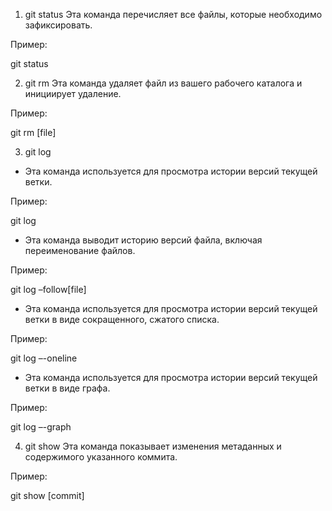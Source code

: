 1. git status
Эта команда перечисляет все файлы, которые необходимо зафиксировать. 

Пример:

git status


2. git rm
Эта команда удаляет файл из вашего рабочего каталога и инициирует удаление.

Пример:

git rm [file]  

3. git log
+ Эта команда используется для просмотра истории версий текущей ветки.

Пример:

git log

+ Эта команда выводит историю версий файла, включая переименование файлов.

Пример:

git log –follow[file]

+ Эта команда используется для просмотра истории версий текущей ветки в виде сокращенного, сжатого списка.

Пример:

git log –-oneline

+ Эта команда используется для просмотра истории версий текущей ветки в виде графа.

Пример:

git log –-graph

4. git show
Эта команда показывает изменения метаданных и содержимого указанного коммита.

Пример:

git show [commit]
